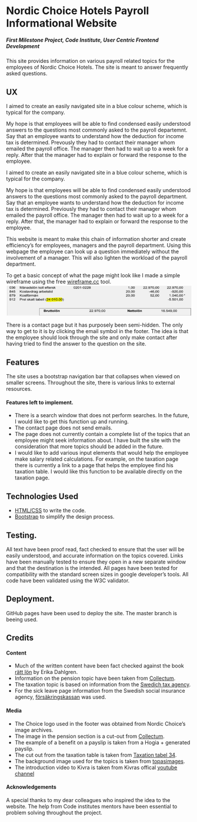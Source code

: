 

# Nordic Choice Hotels Payroll Informational Website
##### First Milestone Project, Code Institute, User Centric Frontend Development 

This site provides information on various payroll related topics for the employees 
of Nordic Choice Hotels. The site is meant to answer frequently asked questions. 

## UX
I aimed to create an easily navigated site in a blue colour scheme, which is typical for
the company. 

My hope is that employees will be able to find condensed easily understood 
answers to the questions most commonly asked to the payroll departemnt. 
Say that an employee wants to understand how the deduction for income tax
is determined. Prevously they had to contact their manager whom emailed the payroll office.
The manager then had to wait up to a week for a reply. After that the manager had to explain or forward the response to the employee.

I aimed to create an easily navigated site in a blue colour scheme, which is typical for the company. 

My hope is that employees will be able to find condensed easily understood answers 
to the questions most commonly asked to the payroll department. Say that an employee 
wants to understand how the deduction for income tax is determined. Previously they 
had to contact their manager whom emailed the payroll office. The manager then had 
to wait up to a week for a reply. After that, the manager had to explain or forward
the response to the employee. 

This website is meant to make this chain of information shorter and create 
efficiency’s for employees, managers and the payroll department. Using this webpage
the employee can look up a question immediately without the involvement of a manager. 
This will also lighten the workload of the payroll department. 

To get a basic concept of what the page might look like I made a simple wireframe 
using the free [wireframe.cc](https://wireframe.cc/) tool.
![Image of wireframe](assets/pictures/benifit.png)

There is a contact page but it has purposely been semi-hidden. The only way to
get to it is by clicking the email symbol in the footer. The idea is that the 
employee should look through the site and only make contact after having tried to 
find the answer to the question on the site.  


## Features
The site uses a bootstrap navigation bar that collapses when viewed on smaller
screens. Throughout the site, there is various links to external resources. 

#### Features left to implement. 
- There is a search window that does not perform searches. In the future, I
would like to get this function up and running. 
- The contact page does not send emails. 
- The page does not currently contain a complete list of the topics that an 
employee might seek information about. I have built the site with the consideration 
that more topics should be added in the future. 
- I would like to add various input elements that would help the employee make salary 
related calculations. For example, on the taxation page there is currently a link to 
a page that helps the employee find his taxation table. I would like this function
to be available directly on the taxation page. 



## Technologies Used
- [HTML/CSS](https://www.w3.org/html/) to write the code.
- [Bootstrap](https://getbootstrap.com/docs/3.3/) to simplify the design process.

## Testing.
All text have been proof read, fact checked to ensure that the user will be easily
understood, and accurate information on the topics covered. Links have been manually
tested to ensure they open in a new separate window and that the destination is the
intended. All pages have been tested for compatibility with the standard screen 
sizes in google developer’s tools. All code have been validated using the W3C validator. 

## Deployment.
GitHub pages have been used to deploy the site. The master branch is beeing used.

## Credits

#### Content
- Much of the written content have been fact checked against the book [rätt lön](https://www.adlibris.com/se/bok/ratt-lon-2019-9789152355480?gclid=EAIaIQobChMImO7fkLbS4QIVAkkYCh0lfwzvEAYYASABEgKbqvD_BwE/) by Erika Dahlgren.
- Information on the pension topic have been taken from  [Collectum](https://www.collectum.se/en/Private-persons/).
- The taxation topic is based on information from the [Swedich tax agency](https://www.skatteverket.se/).
- For the sick leave page information from the Swedish social insurance agency, [försäkringskassan](https://www.forsakringskassan.se/) was used.

#### Media
- The Choice logo used in the footer was obtained from Nordic Choice’s image archives. 
- The image in the pension section is a cut-out from [Collectum](https://www.collectum.se/en/Private-persons/).
- The example of a benefit on a payslip is taken from a Hogia + generated payslip. 
- The cut out from the taxation table is taken from [Taxation tabel 34](https://www.skatteverket.se/download/18.309a41aa1672ad0c83758bb/tabell-34-manad-2019.pdf). 
- The background image used for the topics is taken from [topasimages](https://www.topsimages.com/images/modern-abstract-powerpoint-templates-bubble-82.html).
- The introduction video to Kivra is taken from Kivras offical [youtube channel](https://www.youtube.com/user/KivraAB)

#### Acknowledgements 
A special thanks to my dear colleagues who inspired the idea to the website. 
The help from Code institutes mentors have been essential to problem solving throughout 
the project. 












